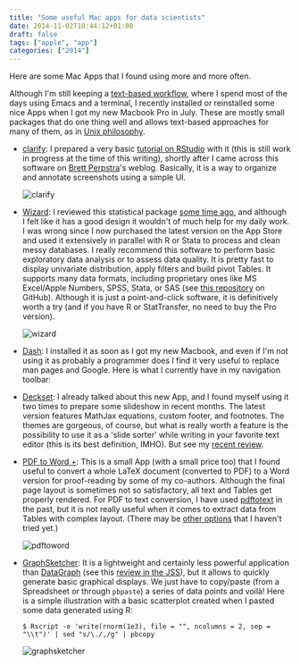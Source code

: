 ```yaml
---
title: "Some useful Mac apps for data scientists"
date: 2014-11-02T10:44:12+01:00
draft: false
tags: ["apple", "app"]
categories: ["2014"]
---
```


Here are some Mac Apps that I found using more and more often.

Although I'm still keeping a [text-based workflow](/post/my-setup), where I spend most of the days using Emacs and a terminal, I recently installed or reinstalled some nice Apps when I got my new Macbook Pro in July. These are mostly small packages that do one thing well and allows text-based approaches for many of them, as in [Unix philosophy](http://www.faqs.org/docs/artu/ch01s06.html).

- [clarify](http://www.clarify-it.com): I prepared a very basic [tutorial on RStudio](http://www.aliquote.org/articles/tech/RStudio.pdf) with it (this is still work in progress at the time of this writing), shortly after I came across this software on [Brett Perpstra](http://brettterpstra.com/2014/08/11/clarify-for-markdown-blogging/)'s weblog. Basically, it is a way to organize and annotate screenshots using a simple UI.

  ![clarify](/img/2014-11-02-18-55-31.png)

- [Wizard](http://www.wizardmac.com): I reviewed this statistical package [some time ago](/post/user-friendly-statistical-packages), and although I felt like it has a good design it wouldn't of much help for my daily work. I was wrong since I now purchased the latest version on the App Store and used it extensively in parallel with R or Stata to process and clean messy databases. I really recommend this software to perform basic exploratory data analysis or to assess data quality. It is pretty fast to display univariate distribution, apply filters and build pivot Tables. It supports many data formats, including proprietary ones like MS Excel/Apple Numbers, SPSS, Stata, or SAS (see [this repository](https://github.com/WizardMac/ReadStat) on GitHub). Although it is just a point-and-click software, it is definitively worth a try (and if you have R or StatTransfer, no need to buy the Pro version).

  ![wizard](/img/2014-11-02-19-05-50.png)

- [Dash](http://kapeli.com/dash): I installed it as soon as I got my new Macbook, and even if I'm not using it as probably a programmer does I find it very useful to replace man pages and Google. Here is what I currently have in my navigation toolbar:

- [Deckset](http://www.decksetapp.com): I already talked about this new App, and I found myself using it two times to prepare some slideshow in recent months. The latest version features MathJax equations, custom footer, and footnotes. The themes are gorgeous, of course, but what is really worth a feature is the possibility to use it as a 'slide sorter' while writing in your favorite text editor (this is its best definition, IMHO). But see my [recent review](/post/from-beamer-to-deckset).

- [PDF to Word +](http://www.lightenpdf.com/pdf-to-word-converter-mac.html): This is a small App (with a small price too) that I found useful to convert a whole LaTeX document (converted to PDF) to a Word version for proof-reading by some of my co-authors. Although the final page layout is sometimes not so satisfactory, all text and Tables get properly rendered. For PDF to text conversion, I have used [pdftotext](http://en.wikipedia.org/wiki/Pdftotext) in the past, but it is not really useful when it comes to extract data from Tables with complex layout. (There may be [other options](http://askubuntu.com/q/52040) that I haven't tried yet.)

  ![pdftoword](/img/2014-11-02-19-38-44.png)

- [GraphSketcher](https://github.com/graphsketcher/GraphSketcher): It is a lightweight and certainly less powerful application than [DataGraph](http://www.visualdatatools.com/DataGraph/) (see this [review in the JSS](http://www.jstatsoft.org/v47/s02/)), but it allows to quickly generate basic graphical displays. We just have to copy/paste (from a Spreadsheet or through `pbpaste`) a series of data points and voilà! Here is a simple illustration with a basic scatterplot created when I pasted some data generated using R:

  ```
  $ Rscript -e 'write(rnorm(1e3), file = "", ncolumns = 2, sep = "\\t")' | sed "s/\./,/g" | pbcopy
  ```

  ![graphsketcher](/img/2014-11-02-19-34-04.png)
